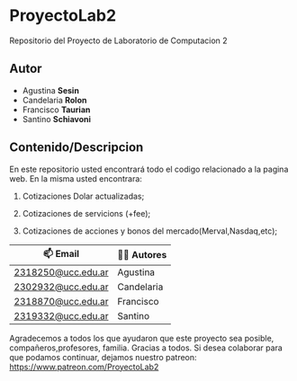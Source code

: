 # ProyectoLab2
Repositorio del Proyecto de Laboratorio de Computacion 2

## Autor
* Agustina **Sesin**
* Candelaria **Rolon**
* Francisco **Taurian**
* Santino **Schiavoni**

## Contenido/Descripcion
En este repositorio usted encontrará todo el codigo relacionado
a la pagina web.
En la misma usted encontrara:
1. Cotizaciones Dolar actualizadas;

2. Cotizaciones de servicions (+fee);

3. Cotizaciones de acciones y bonos del mercado(Merval,Nasdaq,etc);


| 	:mailbox: Email | :man_technologist: Autores |
|-------|---------|
|2318250@ucc.edu.ar| Agustina |
|2302932@ucc.edu.ar| Candelaria |
|2318870@ucc.edu.ar| Francisco |
|2319332@ucc.edu.ar| Santino |



Agradecemos a todos los que ayudaron que este proyecto sea posible,
compañeros,profesores, familia.
Gracias a todos.
Si desea colaborar para que podamos continuar,
dejamos nuestro patreon: https://www.patreon.com/ProyectoLab2
